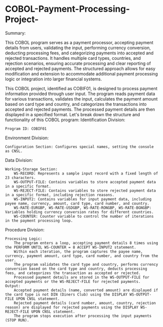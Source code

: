 # COBOL-Payment-Processing-Project-
Summary:

This COBOL program serves as a payment processor, accepting payment details from users, validating the input, performing currency conversion, deducting processing fees, and categorizing payments into accepted and rejected transactions. It handles multiple card types, countries, and rejection scenarios, ensuring accurate processing and clear reporting of accepted and rejected payments. The structured approach allows for easy modification and extension to accommodate additional payment processing logic or integration into larger financial systems.

This COBOL project, identified as COBIF01, is designed to process payment information provided through user input. The program reads payment data for various transactions, validates the input, calculates the payment amount based on card type and country, and categorizes the transactions into accepted and rejected payments. The processed payment details are then displayed in a specified format. Let's break down the structure and functionality of this COBOL program:
Identification Division:

    Program ID: COBIF01

Environment Division:

    Configuration Section: Configures special names, setting the console as CNSL.

Data Division:

    Working-Storage Section:
        WS-RECORD: Represents a sample input record with a fixed length of 23 characters.
        WS-OUTPUT-FILE: Contains variables to store accepted payment data in a specific format.
        WS-REJECT-FILE: Contains variables to store rejected payment data in a specific format, including rejection reasons.
        WS-INPUT2: Contains variables for input payment data, including payee name, currency, amount, card type, card number, and country.
        WS-RATE-EURGBP, WS-RATE-USDGBP, WS-RATE-RONGBP, WS-RATE-BGNGBP: Variables holding currency conversion rates for different countries.
        WS-COUNTER: Counter variable to control the number of iterations in the payment processing loop.

Procedure Division:

    Processing Logic:
        The program enters a loop, accepting payment details 8 times using the PERFORM UNTIL WS-COUNTER = 8 ACCEPT WS-INPUT2 statement.
        Within each iteration, the program captures the payee name, currency, payment amount, card type, card number, and country from the user.
        The program validates the card type and country, performs currency conversion based on the card type and country, deducts processing fees, and categorizes the transaction as accepted or rejected.
        Processed payment details are stored in the WS-OUTPUT-FILE for accepted payments or the WS-REJECT-FILE for rejected payments.
    Output:
        Accepted payment details (name, converted amount) are displayed if the card type is not DIN (Diners Club) using the DISPLAY WS-OUTPUT-FILE UPON CNSL statement.
        Rejected payment details (card number, amount, country, rejection reason) are displayed for rejected payments using the DISPLAY WS-REJECT-FILE UPON CNSL statement.
        The program stops execution after processing the input payments (STOP RUN).
